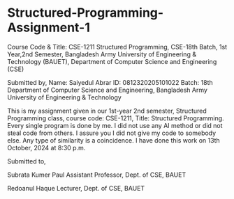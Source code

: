 # Structured-Programming-Assignment-1
Course Code &amp; Title: CSE-1211 Structured Programming, CSE-18th Batch, 1st Year,2nd Semester, Bangladesh Army University of Engineering &amp; Technology (BAUET), Department of Computer Science and Engineering (CSE)

Submitted by,
Name: Saiyedul Abrar
ID: 0812320205101022
Batch: 18th
Department of Computer Science and Engineering,
Bangladesh Army University of Engineering & Technology

This is my assignment given in our 1st-year 2nd semester, Structured Programming class,
course code: CSE-1211, Title: Structured Programming. Every single program is done by me.
I did not use any AI method or did not steal code from others. I assure you I did not give
my code to somebody else. Any type of similarity is a coincidence. I have done this work on
13th October, 2024 at 8:30 p.m.

Submitted to,

Subrata Kumer Paul
Assistant Professor, Dept. of CSE, BAUET

Redoanul Haque
Lecturer, Dept. of CSE, BAUET
